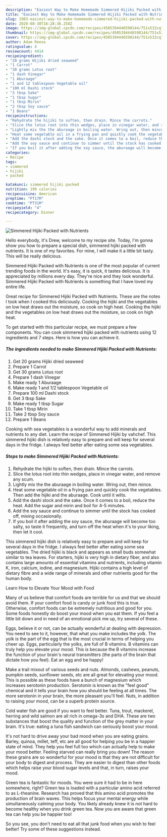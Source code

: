 ```yaml
---
description: "Easiest Way to Make Homemade Simmered Hijiki Packed with Nutrients"
title: "Easiest Way to Make Homemade Simmered Hijiki Packed with Nutrients"
slug: 1903-easiest-way-to-make-homemade-simmered-hijiki-packed-with-nutrients
date: 2020-08-30T16:28:36.258Z
image: https://img-global.cpcdn.com/recipes/4505394446598144/751x532cq70/simmered-hijiki-packed-with-nutrients-recipe-main-photo.jpg
thumbnail: https://img-global.cpcdn.com/recipes/4505394446598144/751x532cq70/simmered-hijiki-packed-with-nutrients-recipe-main-photo.jpg
cover: https://img-global.cpcdn.com/recipes/4505394446598144/751x532cq70/simmered-hijiki-packed-with-nutrients-recipe-main-photo.jpg
author: Adam Reese
ratingvalue: 4
reviewcount: 4414
recipeingredient:
- "20 grams Hijiki dried seaweed"
- "1 Carrot"
- "30 grams Lotus root"
- "1 dash Vinegar"
- "1 Aburaage"
- "1 and 12 tablespoon Vegetable oil"
- "100 ml Dashi stock"
- "3 tbsp Sake"
- "1 tbsp Sugar"
- "1 tbsp Mirin"
- "2 tbsp Soy sauce"
- "1 Beans"
recipeinstructions:
- "Rehydrate the hijiki to soften, then drain. Mince the carrots."
- "Slice the lotus root into thin wedges, place in vinegar water, and remove any scum."
- "Lightly mix the the aburaage in boiling water. Wring out, then mince."
- "Heat some vegetable oil in a frying pan and quickly cook the vegetables. Then add the hijiki and the aburaage. Cook until it wilts."
- "Add the dashi stock and the sake. Once it comes to a boil, reduce the heat. Add the sugar and mirin and boil for 4-5 minutes."
- "Add the soy sauce and continue to simmer until the stock has cooked off, mixing occasionally."
- "If you boil it after adding the soy sauce, the aburaage will become too salty, so taste it frequently, and turn off the heat when it&#39;s to your liking, then let it cool."
categories:
- Recipe
tags:
- simmered
- hijiki
- packed

katakunci: simmered hijiki packed 
nutrition: 199 calories
recipecuisine: American
preptime: "PT17M"
cooktime: "PT31M"
recipeyield: "4"
recipecategory: Dinner

---
```



![Simmered Hijiki Packed with Nutrients](https://img-global.cpcdn.com/recipes/4505394446598144/751x532cq70/simmered-hijiki-packed-with-nutrients-recipe-main-photo.jpg)

Hello everybody, it's Drew, welcome to my recipe site. Today, I'm gonna show you how to prepare a special dish, simmered hijiki packed with nutrients. It is one of my favorites. For mine, I will make it a little bit tasty. This will be really delicious.

Simmered Hijiki Packed with Nutrients is one of the most popular of current trending foods in the world. It's easy, it is quick, it tastes delicious. It is appreciated by millions every day. They're nice and they look wonderful. Simmered Hijiki Packed with Nutrients is something that I have loved my entire life.

Great recipe for Simmered Hijiki Packed with Nutrients. These are the notes I took when I cooked this deliciously. Cooking the hijiki and the vegetables on low heat draws out the moisture, so cook on high heat. Cooking the hijiki and the vegetables on low heat draws out the moisture, so cook on high heat.


To get started with this particular recipe, we must prepare a few components. You can cook simmered hijiki packed with nutrients using 12 ingredients and 7 steps. Here is how you can achieve it.

<!--inarticleads1-->

##### The ingredients needed to make Simmered Hijiki Packed with Nutrients:

1. Get 20 grams Hijiki dried seaweed
1. Prepare 1 Carrot
1. Get 30 grams Lotus root
1. Prepare 1 dash Vinegar
1. Make ready 1 Aburaage
1. Make ready 1 and 1/2 tablespoon Vegetable oil
1. Prepare 100 ml Dashi stock
1. Get 3 tbsp Sake
1. Make ready 1 tbsp Sugar
1. Take 1 tbsp Mirin
1. Take 2 tbsp Soy sauce
1. Prepare 1 Beans


Cooking with sea vegetables is a wonderful way to add minerals and nutrients to any diet. Learn the recipe of Simmered Hijiki by vahchef. This simmered hijiki dish is relatively easy to prepare and will keep for several days in the fridge. I always feel better after eating some sea vegetables. 

<!--inarticleads2-->

##### Steps to make Simmered Hijiki Packed with Nutrients:

1. Rehydrate the hijiki to soften, then drain. Mince the carrots.
1. Slice the lotus root into thin wedges, place in vinegar water, and remove any scum.
1. Lightly mix the the aburaage in boiling water. Wring out, then mince.
1. Heat some vegetable oil in a frying pan and quickly cook the vegetables. Then add the hijiki and the aburaage. Cook until it wilts.
1. Add the dashi stock and the sake. Once it comes to a boil, reduce the heat. Add the sugar and mirin and boil for 4-5 minutes.
1. Add the soy sauce and continue to simmer until the stock has cooked off, mixing occasionally.
1. If you boil it after adding the soy sauce, the aburaage will become too salty, so taste it frequently, and turn off the heat when it&#39;s to your liking, then let it cool.


This simmered hijiki dish is relatively easy to prepare and will keep for several days in the fridge. I always feel better after eating some sea vegetables. The dried hijiki is black and appears as small buds somewhat similar to tea leaves. For starters, hijiki is very high in dietary fiber, and also contains large amounts of essential vitamins and nutrients, including vitamin K, iron, calcium, iodine, and magnesium. Hijiki contains a high level of dietary fibre and a wide range of minerals and other nutrients good for the human body. 

Learn How to Elevate Your Mood with Food


Many of us believe that comfort foods are terrible for us and that we should avoid them. If your comfort food is candy or junk food this is true. Otherwise, comfort foods can be extremely nutritious and good for you. Some foods honestly do boost your mood when you eat them. If you feel a little bit down and in need of an emotional pick me up, try several of these.

Eggs, believe it or not, can be actually wonderful at dealing with depression. You need to see to it, however, that what you make includes the yolk. The yolk is the part of the egg that is the most crucial in terms of helping you cheer up. Eggs, particularly the yolks, are full of B vitamins. B vitamins can truly help you elevate your mood. This is because the B vitamins increase the function of your brain's neural transmitters (the parts of the brain that dictate how you feel). Eat an egg and be happy!

Make a trail mixout of various seeds and nuts. Almonds, cashews, peanuts, pumpkin seeds, sunflower seeds, etc are all great for elevating your mood. This is possible as these foods have a bunch of magnesium which increases serotonin production. Serotonin is known as the "feel good" chemical and it tells your brain how you should be feeling at all times. The more serotonin in your brain, the more pleasant you'll feel. Nuts, in addition to raising your mood, can be a superb protein source.

Cold water fish are good if you want to feel better. Tuna, trout, mackerel, herring and wild salmon are all rich in omega-3s and DHA. These are two substances that boost the quality and function of the grey matter in your brain. It's true: eating a tuna fish sandwich can seriously boost your mood. 

It's not hard to drive away your bad mood when you are eating grains. Barley, quinoa, millet, teff, etc are all good for helping you be in a happier state of mind. They help you feel full too which can actually help to make your mood better. Feeling starved can really bring you down! The reason these grains are so wonderful for your mood is that they are not difficult for your body to digest and process. They are easier to digest than other foods which helps raise your blood sugar levels and that, in turn, raises your mood.

Green tea is fantastic for moods. You were sure it had to be in here somewhere, right? Green tea is loaded with a particular amino acid referred to as L-theanine. Research has proved that this amino acid promotes the production of brain waves. This helps focus your mental energy while simultaneously calming your body. You likely already knew it is not hard to become healthy when you drink green tea. Now you are aware that green tea can help you be happier too!

So you see, you don't need to eat all that junk food when you wish to feel better! Try  some  of  these  suggestions  instead.

